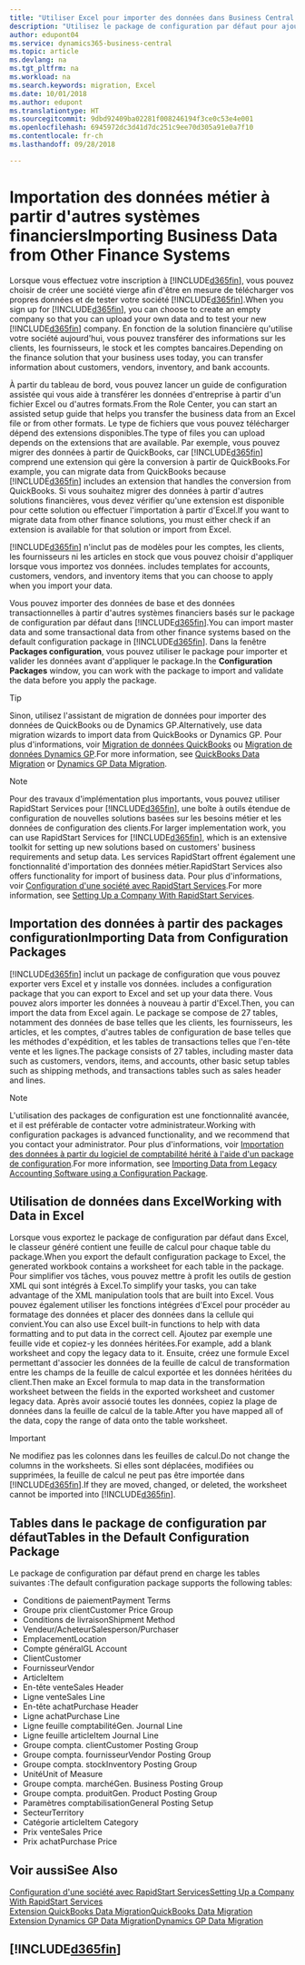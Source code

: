 ```yaml
---
title: "Utiliser Excel pour importer des données dans Business Central| Microsoft Docs"
description: "Utilisez le package de configuration par défaut pour ajouter des données client dans Excel et les importer ensuite dans Business Central."
author: edupont04
ms.service: dynamics365-business-central
ms.topic: article
ms.devlang: na
ms.tgt_pltfrm: na
ms.workload: na
ms.search.keywords: migration, Excel
ms.date: 10/01/2018
ms.author: edupont
ms.translationtype: HT
ms.sourcegitcommit: 9dbd92409ba02281f008246194f3ce0c53e4e001
ms.openlocfilehash: 6945972dc3d41d7dc251c9ee70d305a91e0a7f10
ms.contentlocale: fr-ch
ms.lasthandoff: 09/28/2018

---
```

# <a name="importing-business-data-from-other-finance-systems"></a><span data-ttu-id="8723a-103">Importation des données métier à partir d'autres systèmes financiers</span><span class="sxs-lookup"><span data-stu-id="8723a-103">Importing Business Data from Other Finance Systems</span></span>
<span data-ttu-id="8723a-104">Lorsque vous effectuez votre inscription à [!INCLUDE[d365fin](includes/d365fin_md.md)], vous pouvez choisir de créer une société vierge afin d'être en mesure de télécharger vos propres données et de tester votre société [!INCLUDE[d365fin](includes/d365fin_md.md)].</span><span class="sxs-lookup"><span data-stu-id="8723a-104">When you sign up for [!INCLUDE[d365fin](includes/d365fin_md.md)], you can choose to create an empty company so that you can upload your own data and to test your new [!INCLUDE[d365fin](includes/d365fin_md.md)] company.</span></span> <span data-ttu-id="8723a-105">En fonction de la solution financière qu'utilise votre société aujourd'hui, vous pouvez transférer des informations sur les clients, les fournisseurs, le stock et les comptes bancaires.</span><span class="sxs-lookup"><span data-stu-id="8723a-105">Depending on the finance solution that your business uses today, you can transfer information about customers, vendors, inventory, and bank accounts.</span></span>  

<span data-ttu-id="8723a-106">À partir du tableau de bord, vous pouvez lancer un guide de configuration assistée qui vous aide à transférer les données d'entreprise à partir d'un fichier Excel ou d'autres formats.</span><span class="sxs-lookup"><span data-stu-id="8723a-106">From the Role Center, you can start an assisted setup guide that helps you transfer the business data from an Excel file or from other formats.</span></span> <span data-ttu-id="8723a-107">Le type de fichiers que vous pouvez télécharger dépend des extensions disponibles.</span><span class="sxs-lookup"><span data-stu-id="8723a-107">The type of files you can upload depends on the extensions that are available.</span></span> <span data-ttu-id="8723a-108">Par exemple, vous pouvez migrer des données à partir de QuickBooks, car [!INCLUDE[d365fin](includes/d365fin_md.md)] comprend une extension qui gère la conversion à partir de QuickBooks.</span><span class="sxs-lookup"><span data-stu-id="8723a-108">For example, you can migrate data from QuickBooks because [!INCLUDE[d365fin](includes/d365fin_md.md)] includes an extension that handles the conversion from QuickBooks.</span></span> <span data-ttu-id="8723a-109">Si vous souhaitez migrer des données à partir d'autres solutions financières, vous devez vérifier qu'une extension est disponible pour cette solution ou effectuer l'importation à partir d'Excel.</span><span class="sxs-lookup"><span data-stu-id="8723a-109">If you want to migrate data from other finance solutions, you must either check if an extension is available for that solution or import from Excel.</span></span>  

[!INCLUDE[d365fin](includes/d365fin_md.md)] <span data-ttu-id="8723a-110">n'inclut pas de modèles pour les comptes, les clients, les fournisseurs ni les articles en stock que vous pouvez choisir d'appliquer lorsque vous importez vos données.</span><span class="sxs-lookup"><span data-stu-id="8723a-110"> includes templates for accounts, customers, vendors, and inventory items that you can choose to apply when you import your data.</span></span>

<span data-ttu-id="8723a-111">Vous pouvez importer des données de base et des données transactionnelles à partir d'autres systèmes financiers basés sur le package de configuration par défaut dans [!INCLUDE[d365fin](includes/d365fin_md.md)].</span><span class="sxs-lookup"><span data-stu-id="8723a-111">You can import master data and some transactional data from other finance systems based on the default configuration package in [!INCLUDE[d365fin](includes/d365fin_md.md)].</span></span> <span data-ttu-id="8723a-112">Dans la fenêtre **Packages configuration**, vous pouvez utiliser le package pour importer et valider les données avant d'appliquer le package.</span><span class="sxs-lookup"><span data-stu-id="8723a-112">In the **Configuration Packages** window, you can work with the package to import and validate the data before you apply the package.</span></span>  

> [!TIP]  
> <span data-ttu-id="8723a-113">Sinon, utilisez l'assistant de migration de données pour importer des données de QuickBooks ou de Dynamics GP.</span><span class="sxs-lookup"><span data-stu-id="8723a-113">Alternatively, use data migration wizards to import data from QuickBooks or Dynamics GP.</span></span> <span data-ttu-id="8723a-114">Pour plus d'informations, voir [Migration de données QuickBooks](ui-extensions-quickbooks-data-migration.md) ou [Migration de données Dynamics GP](ui-extensions-dynamicsgp-data-migration.md).</span><span class="sxs-lookup"><span data-stu-id="8723a-114">For more information, see [QuickBooks Data Migration](ui-extensions-quickbooks-data-migration.md) or [Dynamics GP Data Migration](ui-extensions-dynamicsgp-data-migration.md).</span></span>

> [!NOTE]  
> <span data-ttu-id="8723a-115">Pour des travaux d'implémentation plus importants, vous pouvez utiliser RapidStart Services pour [!INCLUDE[d365fin](includes/d365fin_md.md)], une boîte à outils étendue de configuration de nouvelles solutions basées sur les besoins métier et les données de configuration des clients.</span><span class="sxs-lookup"><span data-stu-id="8723a-115">For larger implementation work, you can use RapidStart Services for [!INCLUDE[d365fin](includes/d365fin_md.md)], which is an extensive toolkit for setting up new solutions based on customers' business requirements and setup data.</span></span> <span data-ttu-id="8723a-116">Les services RapidStart offrent également une fonctionnalité d'importation des données métier.</span><span class="sxs-lookup"><span data-stu-id="8723a-116">RapidStart Services also offers functionality for import of business data.</span></span> <span data-ttu-id="8723a-117">Pour plus d'informations, voir [Configuration d'une société avec RapidStart Services](admin-set-up-a-company-with-rapidstart.md).</span><span class="sxs-lookup"><span data-stu-id="8723a-117">For more information, see [Setting Up a Company With RapidStart Services](admin-set-up-a-company-with-rapidstart.md).</span></span>

## <a name="importing-data-from-configuration-packages"></a><span data-ttu-id="8723a-118">Importation des données à partir des packages configuration</span><span class="sxs-lookup"><span data-stu-id="8723a-118">Importing Data from Configuration Packages</span></span>
[!INCLUDE[d365fin](includes/d365fin_md.md)] <span data-ttu-id="8723a-119">inclut un package de configuration que vous pouvez exporter vers Excel et y installe vos données.</span><span class="sxs-lookup"><span data-stu-id="8723a-119"> includes a configuration package that you can export to Excel and set up your data there.</span></span> <span data-ttu-id="8723a-120">Vous pouvez alors importer les données à nouveau à partir d'Excel.</span><span class="sxs-lookup"><span data-stu-id="8723a-120">Then, you can import the data from Excel again.</span></span> <span data-ttu-id="8723a-121">Le package se compose de 27 tables, notamment des données de base telles que les clients, les fournisseurs, les articles, et les comptes, d'autres tables de configuration de base telles que les méthodes d'expédition, et les tables de transactions telles que l'en-tête vente et les lignes.</span><span class="sxs-lookup"><span data-stu-id="8723a-121">The package consists of 27 tables, including master data such as customers, vendors, items, and accounts, other basic setup tables such as shipping methods, and transactions tables such as sales header and lines.</span></span>  

> [!NOTE]  
>   <span data-ttu-id="8723a-122">L'utilisation des packages de configuration est une fonctionnalité avancée, et il est préférable de contacter votre administrateur.</span><span class="sxs-lookup"><span data-stu-id="8723a-122">Working with configuration packages is advanced functionality, and we recommend that you contact your administrator.</span></span> <span data-ttu-id="8723a-123">Pour plus d'informations, voir [Importation des données à partir du logiciel de comptabilité hérité à l'aide d'un package de configuration](across-import-data-configuration-packages.md).</span><span class="sxs-lookup"><span data-stu-id="8723a-123">For more information, see [Importing Data from Legacy Accounting Software using a Configuration Package](across-import-data-configuration-packages.md).</span></span>

## <a name="working-with-data-in-excel"></a><span data-ttu-id="8723a-124">Utilisation de données dans Excel</span><span class="sxs-lookup"><span data-stu-id="8723a-124">Working with Data in Excel</span></span>
<span data-ttu-id="8723a-125">Lorsque vous exportez le package de configuration par défaut dans Excel, le classeur généré contient une feuille de calcul pour chaque table du package.</span><span class="sxs-lookup"><span data-stu-id="8723a-125">When you export the default configuration package to Excel, the generated workbook contains a worksheet for each table in the package.</span></span> <span data-ttu-id="8723a-126">Pour simplifier vos tâches, vous pouvez mettre à profit les outils de gestion XML qui sont intégrés à Excel.</span><span class="sxs-lookup"><span data-stu-id="8723a-126">To simplify your tasks, you can take advantage of the XML manipulation tools that are built into Excel.</span></span> <span data-ttu-id="8723a-127">Vous pouvez également utiliser les fonctions intégrées d'Excel pour procéder au formatage des données et placer des données dans la cellule qui convient.</span><span class="sxs-lookup"><span data-stu-id="8723a-127">You can also use Excel built-in functions to help with data formatting and to put data in the correct cell.</span></span> <span data-ttu-id="8723a-128">Ajoutez par exemple une feuille vide et copiez-y les données héritées.</span><span class="sxs-lookup"><span data-stu-id="8723a-128">For example, add a blank worksheet and copy the legacy data to it.</span></span> <span data-ttu-id="8723a-129">Ensuite, créez une formule Excel permettant d'associer les données de la feuille de calcul de transformation entre les champs de la feuille de calcul exportée et les données héritées du client.</span><span class="sxs-lookup"><span data-stu-id="8723a-129">Then make an Excel formula to map data in the transformation worksheet between the fields in the exported worksheet and customer legacy data.</span></span> <span data-ttu-id="8723a-130">Après avoir associé toutes les données, copiez la plage de données dans la feuille de calcul de la table.</span><span class="sxs-lookup"><span data-stu-id="8723a-130">After you have mapped all of the data, copy the range of data onto the table worksheet.</span></span>  

> [!IMPORTANT]  
>  <span data-ttu-id="8723a-131">Ne modifiez pas les colonnes dans les feuilles de calcul.</span><span class="sxs-lookup"><span data-stu-id="8723a-131">Do not change the columns in the worksheets.</span></span> <span data-ttu-id="8723a-132">Si elles sont déplacées, modifiées ou supprimées, la feuille de calcul ne peut pas être importée dans [!INCLUDE[d365fin](includes/d365fin_md.md)].</span><span class="sxs-lookup"><span data-stu-id="8723a-132">If they are moved, changed, or deleted, the worksheet cannot be imported into [!INCLUDE[d365fin](includes/d365fin_md.md)].</span></span>

## <a name="tables-in-the-default-configuration-package"></a><span data-ttu-id="8723a-133">Tables dans le package de configuration par défaut</span><span class="sxs-lookup"><span data-stu-id="8723a-133">Tables in the Default Configuration Package</span></span>
<span data-ttu-id="8723a-134">Le package de configuration par défaut prend en charge les tables suivantes :</span><span class="sxs-lookup"><span data-stu-id="8723a-134">The default configuration package supports the following tables:</span></span>

-   <span data-ttu-id="8723a-135">Conditions de paiement</span><span class="sxs-lookup"><span data-stu-id="8723a-135">Payment Terms</span></span>
-   <span data-ttu-id="8723a-136">Groupe prix client</span><span class="sxs-lookup"><span data-stu-id="8723a-136">Customer Price Group</span></span>
-   <span data-ttu-id="8723a-137">Conditions de livraison</span><span class="sxs-lookup"><span data-stu-id="8723a-137">Shipment Method</span></span>
-   <span data-ttu-id="8723a-138">Vendeur/Acheteur</span><span class="sxs-lookup"><span data-stu-id="8723a-138">Salesperson/Purchaser</span></span>
-   <span data-ttu-id="8723a-139">Emplacement</span><span class="sxs-lookup"><span data-stu-id="8723a-139">Location</span></span>
-   <span data-ttu-id="8723a-140">Compte général</span><span class="sxs-lookup"><span data-stu-id="8723a-140">GL Account</span></span>
-   <span data-ttu-id="8723a-141">Client</span><span class="sxs-lookup"><span data-stu-id="8723a-141">Customer</span></span>
-   <span data-ttu-id="8723a-142">Fournisseur</span><span class="sxs-lookup"><span data-stu-id="8723a-142">Vendor</span></span>
-   <span data-ttu-id="8723a-143">Article</span><span class="sxs-lookup"><span data-stu-id="8723a-143">Item</span></span>
-   <span data-ttu-id="8723a-144">En-tête vente</span><span class="sxs-lookup"><span data-stu-id="8723a-144">Sales Header</span></span>
-   <span data-ttu-id="8723a-145">Ligne vente</span><span class="sxs-lookup"><span data-stu-id="8723a-145">Sales Line</span></span>
-   <span data-ttu-id="8723a-146">En-tête achat</span><span class="sxs-lookup"><span data-stu-id="8723a-146">Purchase Header</span></span>
-   <span data-ttu-id="8723a-147">Ligne achat</span><span class="sxs-lookup"><span data-stu-id="8723a-147">Purchase Line</span></span>
-   <span data-ttu-id="8723a-148">Ligne feuille comptabilité</span><span class="sxs-lookup"><span data-stu-id="8723a-148">Gen. Journal Line</span></span>
-   <span data-ttu-id="8723a-149">Ligne feuille article</span><span class="sxs-lookup"><span data-stu-id="8723a-149">Item Journal Line</span></span>
-   <span data-ttu-id="8723a-150">Groupe compta. client</span><span class="sxs-lookup"><span data-stu-id="8723a-150">Customer Posting Group</span></span>
-   <span data-ttu-id="8723a-151">Groupe compta. fournisseur</span><span class="sxs-lookup"><span data-stu-id="8723a-151">Vendor Posting Group</span></span>
-   <span data-ttu-id="8723a-152">Groupe compta. stock</span><span class="sxs-lookup"><span data-stu-id="8723a-152">Inventory Posting Group</span></span>
-   <span data-ttu-id="8723a-153">Unité</span><span class="sxs-lookup"><span data-stu-id="8723a-153">Unit of Measure</span></span>
-   <span data-ttu-id="8723a-154">Groupe compta. marché</span><span class="sxs-lookup"><span data-stu-id="8723a-154">Gen. Business Posting Group</span></span>
-   <span data-ttu-id="8723a-155">Groupe compta. produit</span><span class="sxs-lookup"><span data-stu-id="8723a-155">Gen. Product Posting Group</span></span>
-   <span data-ttu-id="8723a-156">Paramètres comptabilisation</span><span class="sxs-lookup"><span data-stu-id="8723a-156">General Posting Setup</span></span>
-   <span data-ttu-id="8723a-157">Secteur</span><span class="sxs-lookup"><span data-stu-id="8723a-157">Territory</span></span>
-   <span data-ttu-id="8723a-158">Catégorie article</span><span class="sxs-lookup"><span data-stu-id="8723a-158">Item Category</span></span>
-   <span data-ttu-id="8723a-159">Prix vente</span><span class="sxs-lookup"><span data-stu-id="8723a-159">Sales Price</span></span>
-   <span data-ttu-id="8723a-160">Prix achat</span><span class="sxs-lookup"><span data-stu-id="8723a-160">Purchase Price</span></span>

## <a name="see-also"></a><span data-ttu-id="8723a-161">Voir aussi</span><span class="sxs-lookup"><span data-stu-id="8723a-161">See Also</span></span>
[<span data-ttu-id="8723a-162">Configuration d'une société avec RapidStart Services</span><span class="sxs-lookup"><span data-stu-id="8723a-162">Setting Up a Company With RapidStart Services</span></span>](admin-set-up-a-company-with-rapidstart.md)  
[<span data-ttu-id="8723a-163">Extension QuickBooks Data Migration</span><span class="sxs-lookup"><span data-stu-id="8723a-163">QuickBooks Data Migration</span></span>](ui-extensions-quickbooks-data-migration.md)  
[<span data-ttu-id="8723a-164">Extension Dynamics GP Data Migration</span><span class="sxs-lookup"><span data-stu-id="8723a-164">Dynamics GP Data Migration</span></span>](ui-extensions-dynamicsgp-data-migration.md)  

## [!INCLUDE[d365fin](includes/free_trial_md.md)]  
 

